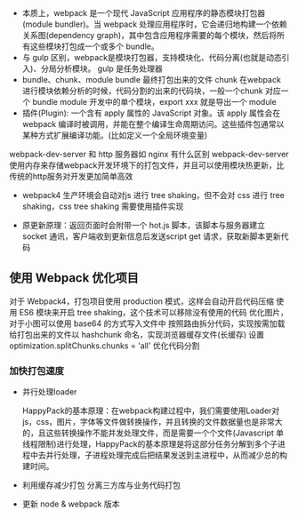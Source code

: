 - 本质上，webpack 是一个现代 JavaScript 应用程序的静态模块打包器(module bundler)。当 webpack 处理应用程序时，它会递归地构建一个依赖关系图(dependency graph)，其中包含应用程序需要的每个模块，然后将所有这些模块打包成一个或多个 bundle。
- 与 gulp 区别，webpack是模块打包器，支持模块化、代码分离(也就是动态引入)、分局分析模块。 gulp 是任务处理器
- bundle、chunk、module
    bundle 最终打包出来的文件
    chunk 在webpack 进行模块依赖分析的时候，代码分割的出来的代码块，一般一个chunk 对应一个 bundle
    module 开发中的单个模块，export xxx 就是导出一个 module
- 插件(Plugin): 一个含有 apply 属性的 JavaScript 对象。该 apply 属性会在 webpack 编译时被调用，并能在整个编译生命周期访问。这些插件包通常以某种方式扩展编译功能。(比如定义一个全局环境变量)


webpack-dev-server 和 http 服务器如 nginx 有什么区别
webpack-dev-server 使用内存来存储webpack开发环境下的打包文件，并且可以使用模块热更新，比传统的http服务对开发更加简单高效

- webpack4 生产环境会自动对js 进行 tree shaking，但不会对 css 进行 tree shaking，css tree shaking 需要使用插件实现

- 原更新原理：返回页面时会附带一个 hot.js 脚本，该脚本与服务器建立 socket 通讯，客户端收到更新信息后发送script get 请求，获取新脚本更新代码


## 使用 Webpack 优化项目
对于 Webpack4，打包项目使用 production 模式，这样会自动开启代码压缩
使用 ES6 模块来开启 tree shaking，这个技术可以移除没有使用的代码
优化图片，对于小图可以使用 base64 的方式写入文件中
按照路由拆分代码，实现按需加载
给打包出来的文件以 hashchunk 命名，实现浏览器缓存文件(长缓存)
设置 optimization.splitChunks.chunks = 'all' 优化代码分割

### 加快打包速度
- 并行处理loader
    
    HappyPack的基本原理：在webpack构建过程中，我们需要使用Loader对js，css，图片，字体等文件做转换操作，并且转换的文件数据量也是非常大的，且这些转换操作不能并发处理文件，而是需要一个个文件(Javascript 单线程限制)进行处理，HappyPack的基本原理是将这部分任务分解到多个子进程中去并行处理，子进程处理完成后把结果发送到主进程中，从而减少总的构建时间。
    
- 利用缓存减少打包 分离三方库与业务代码打包
- 更新 node & webpack 版本
